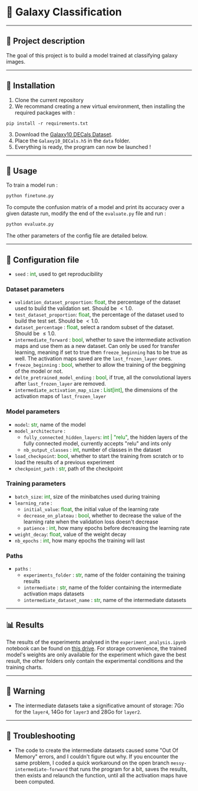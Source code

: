 # :telescope: Galaxy Classification
---

## :paperclip: Project description

The goal of this project is to build a model trained at classifying galaxy images.

---

## :hammer: Installation
1. Clone the current repository
2. We recommand creating a new virtual environment, then installing the required packages with : 
```
pip install -r requirements.txt
```
3. Download the [Galaxy10 DECals Dataset](https://astronn.readthedocs.io/en/latest/galaxy10.html).
4. Place the `Galaxy10_DECals.h5` in the `data` folder.
5. Everything is ready, the program can now be launched !


---
## :ferris_wheel: Usage

To train a model run :
```bash
python finetune.py
```
To compute the confusion matrix of a model and print its accuracy over a given dataste run, modify the end of the `evaluate.py` file and run : 
```bash
python evaluate.py
```

The other parameters of the config file are detailed below. 

---
## :art: Configuration file 

- `seed` : <font color='green'>int</font>, used to get reproducibility

### Dataset parameters
- `validation_dataset_proportion`: <font color='green'>float</font>, the percentage of the dataset used to build the validation set. Should be $<1.0$.
- `test_dataset_proportion`: <font color='green'>float</font>, the percentage of the dataset used to build the test set. Should be $<1.0$.
- `dataset_percentage` : <font color='green'>float</font>, select a random subset of the dataset. Should be $\leq 1.0$.
- `intermediate_forward` : <font color='green'>bool</font>, whether to save the intermediate activation maps and use them as a new dataset. Can only be used for transfer learning, meaning if set to true then `freeze_beginning` has to be true as well. The activation maps saved are the `last_frozen_layer` ones. 
- `freeze_beginning` :  <font color='green'>bool</font>, whether to allow the training of the beggining of the model or not.
- `delte_pretrained_model_ending` : <font color='green'>bool</font>, if true, all the convolutional layers after `last_frozen_layer` are removed.
- `intermediate_activation_map_size` : <font color='green'>List[int]</font>, the dimensions of the activation maps of `last_frozen_layer`

### Model parameters
- `model`:  <font color='green'>str</font>, name of the model
- `model_architecture` : 
    - `fully_connected_hidden_layers`: <font color='green'>int | "relu"</font>, the hidden layers of the fully connected model, currently accepts "relu" and ints only
    - `nb_output_classes` : <font color='green'>int</font>, number of classes in the dataset
- `load_checkpoint`: <font color='green'>bool</font>, whether to start the training from scratch or to load the results of a previous experiment
- `checkpoint_path` : <font color='green'>str</font>, path of the checkpoint

### Training parameters
- `batch_size`:  <font color='green'>int</font>, size of the minibatches used during training
- `learning_rate` : 
    - `initial_value`: <font color='green'>float</font>, the initial value of the learning rate
    - `decrease_on_plateau` : <font color='green'>bool</font>, whether to decrease the value of the learning rate when the validation loss doesn't decrease
    - `patience` :  <font color='green'>int</font>, how many epochs before decreasing the learning rate
- `weight_decay`: <font color='green'>float</font>, value of the weight decay
- `nb_epochs` : <font color='green'>int</font>, how many epochs the training will last

### Paths
- `paths` : 
    - `experiments_folder` : <font color='green'>str</font>, name of the folder containing the training results
    - `intermediate` : <font color='green'>str</font>, name of the folder containing the intermediate activation maps datasets 
    - `intermediate_dataset_name` : <font color='green'>str</font>, name of the intermediate datasets


---
## :bar_chart: Results

The results of the experiments analysed in the `experiment_analysis.ipynb` notebook can be found on [this drive](https://drive.google.com/drive/folders/12Zh4lseEoRhBvv2djKmMrSihVnm_sgSm?usp=sharing). For storage convenience, the trained model's weights are only available for the experiment which gave the best result, the other folders only contain the experimental conditions and the training charts.

---
## :rotating_light: Warning

- The intermediate datasets take a significative amount of storage: 7Go for the `layer4`, 14Go for `layer3` and 28Go for `layer2`.

---
## :japanese_ogre: Troubleshooting

- The code to create the intermediate datasets caused some "Out Of Memory" errors, and I couldn't figure out why. If you encounter the same problem, I coded a quick workaround on the open branch `messy-intermediate-forward` that runs the program for a bit, saves the results, then exists and relaunch the function, until all the activation maps have been computed. 
